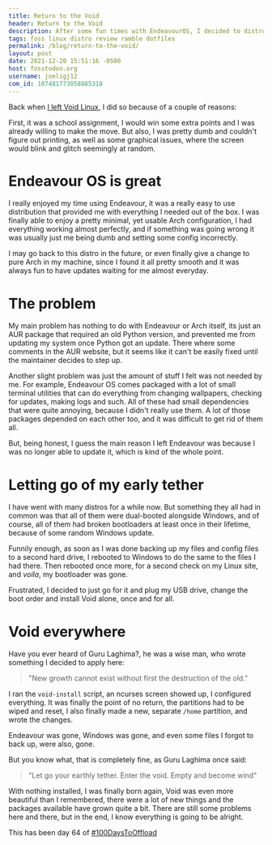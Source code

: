 ```yaml
---
title: Return to the Void
header: Return to the Void
description: After some fun times with EndeavourOS, I decided to distrohop once again to Void Linux, and finally, once and for all, get rid of Windows, for good.
tags: foss linux distro review ramble dotfiles
permalink: /blog/return-to-the-void/
layout: post
date: 2021-12-20 15:51:16 -0500
host: fosstodon.org
username: joeligj12
com_id: 107481773058885318
---
```

Back when [I left Void Linux](https://joelchrono12.ml/blog/switching-distro-ending-school/), I did so because of a couple of reasons:

First, it was a school assignment, I would win some extra points and I was already willing to make the move. But also, I was pretty dumb and couldn't figure out printing, as well as some graphical issues, where the screen would blink and glitch seemingly at random.

# Endeavour OS is great

I really enjoyed my time using Endeavour, it was a really easy to use distribution that provided me with everything I needed out of the box. I was finally able to enjoy a pretty minimal, yet usable Arch configuration, I had everything working almost perfectly, and if something was going wrong it was usually just me being dumb and setting some config incorrectly.

I may go back to this distro in the future, or even finally give a change to pure Arch in my machine, since I found it all pretty smooth and it was always fun to have updates waiting for me almost everyday.

# The problem

My main problem has nothing to do with Endeavour or Arch itself, its just an AUR package that required an old Python version, and prevented me from updating my system once Python got an update. There where some comments in the AUR website, but it seems like it can't be easily fixed until the maintainer decides to step up.

Another slight problem was just the amount of stuff I felt was not needed by me. For example, Endeavour OS comes packaged with a lot of small terminal utilities that can do everything from changing wallpapers, checking for updates, making logs and such. All of these had small dependencies that were quite annoying, because I didn't really use them. A lot of those packages depended on each other too, and it was difficult to get rid of them all.

But, being honest, I guess the main reason I left Endeavour was because I was no longer able to update it, which is kind of the whole point.

# Letting go of my early tether

I have went with many distros for a while now. But something they all had in common was that all of them were dual-booted alongside Windows, and of course, all of them had broken bootloaders at least once in their lifetime, because of some random Windows update.

Funnily enough, as soon as I was done backing up my files and config files to a second hard drive, I rebooted to Windows to do the same to the files I had there. Then rebooted once more, for a second check on my Linux site, and *voila*, my bootloader was gone.

Frustrated, I decided to just go for it and plug my USB drive, change the boot order and install Void alone, once and for all.

# Void everywhere

Have you ever heard of Guru Laghima?, he was a wise man, who wrote something I decided to apply here:

> "New growth cannot exist without first the destruction of the old."

I ran the `void-install` script, an ncurses screen showed up, I configured everything. It was finally the point of no return, the partitions had to be wiped and reset, I also finally made a new, separate `/home` partition, and wrote the changes.

Endeavour was gone, Windows was gone, and even some files I forgot to back up, were also, gone.


But you know what, that is completely fine, as Guru Laghima once said:

> "Let go your earthly tether. Enter the void. Empty and become wind"


With nothing installed, I was finally born again, Void was even more beautiful than I remembered, there were a lot of new things and the packages available have grown quite a bit. There are still some problems here and there, but in the end, I know everything is going to be alright.

This has been day 64 of [#100DaysToOffload](https://100DaysToOffload.com)

